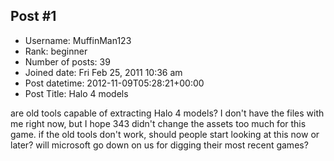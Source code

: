 ## Post #1
- Username: MuffinMan123
- Rank: beginner
- Number of posts: 39
- Joined date: Fri Feb 25, 2011 10:36 am
- Post datetime: 2012-11-09T05:28:21+00:00
- Post Title: Halo 4 models

are old tools capable of extracting Halo 4 models? I don't have the files with me right now, but I hope 343 didn't change the assets too much for this game. if the old tools don't work, should people start looking at this now or later? will microsoft go down on us for digging their most recent games?
